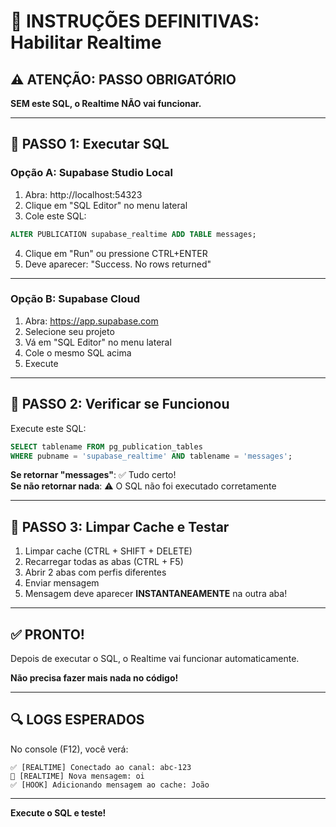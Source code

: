 # 🚨 INSTRUÇÕES DEFINITIVAS: Habilitar Realtime

## ⚠️ ATENÇÃO: PASSO OBRIGATÓRIO

**SEM este SQL, o Realtime NÃO vai funcionar.**

---

## 🎯 PASSO 1: Executar SQL

### **Opção A: Supabase Studio Local**

1. Abra: http://localhost:54323
2. Clique em "SQL Editor" no menu lateral
3. Cole este SQL:

```sql
ALTER PUBLICATION supabase_realtime ADD TABLE messages;
```

4. Clique em "Run" ou pressione CTRL+ENTER
5. Deve aparecer: "Success. No rows returned"

---

### **Opção B: Supabase Cloud**

1. Abra: https://app.supabase.com
2. Selecione seu projeto
3. Vá em "SQL Editor" no menu lateral
4. Cole o mesmo SQL acima
5. Execute

---

## 🎯 PASSO 2: Verificar se Funcionou

Execute este SQL:

```sql
SELECT tablename FROM pg_publication_tables 
WHERE pubname = 'supabase_realtime' AND tablename = 'messages';
```

**Se retornar "messages"**: ✅ Tudo certo!  
**Se não retornar nada**: ⚠️ O SQL não foi executado corretamente

---

## 🎯 PASSO 3: Limpar Cache e Testar

1. Limpar cache (CTRL + SHIFT + DELETE)
2. Recarregar todas as abas (CTRL + F5)
3. Abrir 2 abas com perfis diferentes
4. Enviar mensagem
5. Mensagem deve aparecer **INSTANTANEAMENTE** na outra aba!

---

## ✅ PRONTO!

Depois de executar o SQL, o Realtime vai funcionar automaticamente.

**Não precisa fazer mais nada no código!**

---

## 🔍 LOGS ESPERADOS

No console (F12), você verá:

```
✅ [REALTIME] Conectado ao canal: abc-123
📨 [REALTIME] Nova mensagem: oi
✅ [HOOK] Adicionando mensagem ao cache: João
```

---

**Execute o SQL e teste!**

